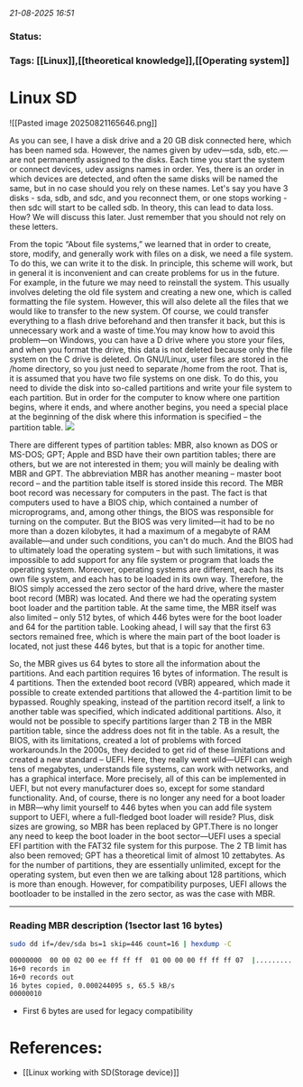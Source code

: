 *21-08-2025 16:51*
### Status: 
  
### Tags: [[Linux]],[[theoretical knowledge]],[[Operating system]]

# Linux SD

![[Pasted image 20250821165646.png]]

As you can see, I have a disk drive and a 20 GB disk connected here, which has been named sda. However, the names given by udev—sda, sdb, etc.—are not permanently assigned to the disks. Each time you start the system or connect devices, udev assigns names in order. Yes, there is an order in which devices are detected, and often the same disks will be named the same, but in no case should you rely on these names. Let's say you have 3 disks - sda, sdb, and sdc, and you reconnect them, or one stops working - then sdc will start to be called sdb. In theory, this can lead to data loss. How? We will discuss this later. Just remember that you should not rely on these letters.

From the topic “About file systems,” we learned that in order to create, store, modify, and generally work with files on a disk, we need a file system. To do this, we can write it to the disk. In principle, this scheme will work, but in general it is inconvenient and can create problems for us in the future. For example, in the future we may need to reinstall the system. This usually involves deleting the old file system and creating a new one, which is called formatting the file system. However, this will also delete all the files that we would like to transfer to the new system. Of course, we could transfer everything to a flash drive beforehand and then transfer it back, but this is unnecessary work and a waste of time.You may know how to avoid this problem—on Windows, you can have a D drive where you store your files, and when you format the drive, this data is not deleted because only the file system on the C drive is deleted. On GNU/Linux, user files are stored in the /home directory, so you just need to separate /home from the root. That is, it is assumed that you have two file systems on one disk. To do this, you need to divide the disk into so-called partitions and write your file system to each partition. But in order for the computer to know where one partition begins, where it ends, and where another begins, you need a special place at the beginning of the disk where this information is specified – the partition table.
![](https://basis.gnulinux.pro/ru/latest/_images/mbr.png)

There are different types of partition tables: MBR, also known as DOS or MS-DOS; GPT; Apple and BSD have their own partition tables; there are others, but we are not interested in them; you will mainly be dealing with MBR and GPT. The abbreviation MBR has another meaning – master boot record – and the partition table itself is stored inside this record. The MBR boot record was necessary for computers in the past. The fact is that computers used to have a BIOS chip, which contained a number of microprograms, and, among other things, the BIOS was responsible for turning on the computer. But the BIOS was very limited—it had to be no more than a dozen kilobytes, it had a maximum of a megabyte of RAM available—and under such conditions, you can't do much. And the BIOS had to ultimately load the operating system – but with such limitations, it was impossible to add support for any file system or program that loads the operating system. Moreover, operating systems are different, each has its own file system, and each has to be loaded in its own way. Therefore, the BIOS simply accessed the zero sector of the hard drive, where the master boot record (MBR) was located. And there we had the operating system boot loader and the partition table. At the same time, the MBR itself was also limited – only 512 bytes, of which 446 bytes were for the boot loader and 64 for the partition table. Looking ahead, I will say that the first 63 sectors remained free, which is where the main part of the boot loader is located, not just these 446 bytes, but that is a topic for another time.

So, the MBR gives us 64 bytes to store all the information about the partitions. And each partition requires 16 bytes of information. The result is 4 partitions. Then the extended boot record (VBR) appeared, which made it possible to create extended partitions that allowed the 4-partition limit to be bypassed. Roughly speaking, instead of the partition record itself, a link to another table was specified, which indicated additional partitions. Also, it would not be possible to specify partitions larger than 2 TB in the MBR partition table, since the address does not fit in the table. As a result, the BIOS, with its limitations, created a lot of problems with forced workarounds.In the 2000s, they decided to get rid of these limitations and created a new standard – UEFI. Here, they really went wild—UEFI can weigh tens of megabytes, understands file systems, can work with networks, and has a graphical interface. More precisely, all of this can be implemented in UEFI, but not every manufacturer does so, except for some standard functionality. And, of course, there is no longer any need for a boot loader in MBR—why limit yourself to 446 bytes when you can add file system support to UEFI, where a full-fledged boot loader will reside? Plus, disk sizes are growing, so MBR has been replaced by GPT.There is no longer any need to keep the boot loader in the boot sector—UEFI uses a special EFI partition with the FAT32 file system for this purpose. The 2 TB limit has also been removed; GPT has a theoretical limit of almost 10 zettabytes. As for the number of partitions, they are essentially unlimited, except for the operating system, but even then we are talking about 128 partitions, which is more than enough. However, for compatibility purposes, UEFI allows the bootloader to be installed in the zero sector, as was the case with MBR.

---

### Reading MBR description (1sector last 16 bytes)

```bash
sudo dd if=/dev/sda bs=1 skip=446 count=16 | hexdump -C
```

```bash
00000000  00 00 02 00 ee ff ff ff  01 00 00 00 ff ff ff 07  |................|
16+0 records in
16+0 records out
16 bytes copied, 0.000244095 s, 65.5 kB/s
00000010

```

- First 6 bytes are used for legacy compatibility 
# References:

- [[Linux working with SD(Storage device)]]
  